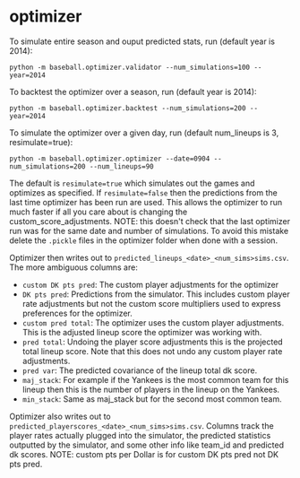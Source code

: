 # optimizer

To simulate entire season and ouput predicted stats, run (default year is 2014):

```
python -m baseball.optimizer.validator --num_simulations=100 --year=2014
```

To backtest the optimizer over a season, run (default year is 2014):

```
python -m baseball.optimizer.backtest --num_simulations=200 --year=2014
```

To simulate the optimizer over a given day, run (default num_lineups is 3,
resimulate=true):

```
python -m baseball.optimizer.optimizer --date=0904 --num_simulations=200 --num_lineups=90
```

The default is `resimulate=true` which simulates out the games and optimizes as
specified. If `resimulate=false` then the predictions from the last time
optimizer has been run are used. This allows the optimizer to run much faster
if all you care about is changing the custom_score_adjustments.
NOTE: this doesn't check that the last optimizer run was for the same date and
number of simulations. To avoid this mistake delete the `.pickle` files in the
optimizer folder when done with a session.

Optimizer then writes out to `predicted_lineups_<date>_<num_sims>sims.csv`. The
more ambiguous columns are:
- `custom DK pts pred`: The custom player adjustments for the optimizer
- `DK pts pred`: Predictions from the simulator. This includes custom player
  rate adjustments but not the custom score multipliers used to express
preferences for the optimizer.
- `custom pred total`: The optimizer uses the custom player adjustments. This
  is the adjusted lineup score the optimizer was working with.
- `pred total`: Undoing the player score adjustments this is the projected
  total lineup score. Note that this does not undo any custom player rate
adjustments.
- `pred var`: The predicted covariance of the lineup total dk score.
- `maj_stack`: For example if the Yankees is the most common team for this
  lineup then this is the number of players in the lineup on the Yankees.
- `min_stack`: Same as maj_stack but for the second most common team.

Optimizer also writes out to
`predicted_playerscores_<date>_<num_sims>sims.csv`. Columns track the player
rates actually plugged into the simulator, the predicted statistics outputted
by the simulator, and some other info like team_id and predicted dk scores.
NOTE: custom pts per Dollar is for custom DK pts pred not DK pts pred.
